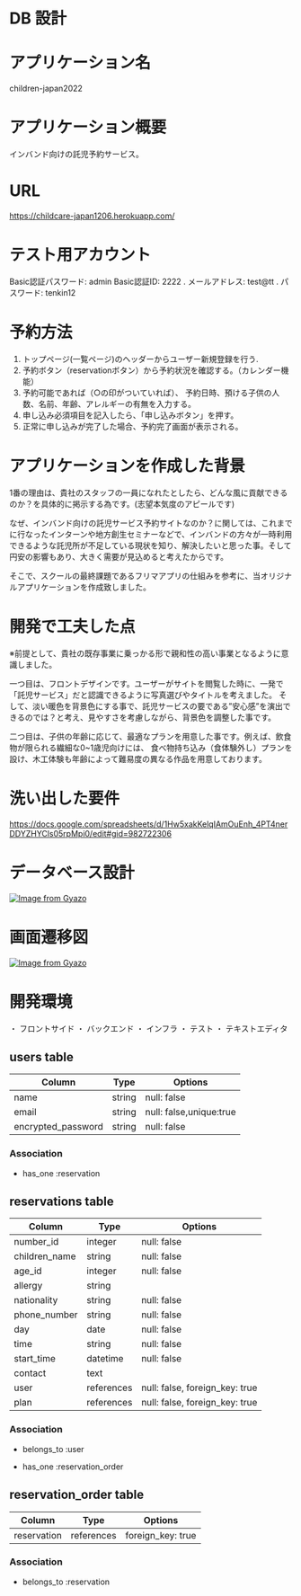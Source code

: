 # DB 設計

# アプリケーション名
children-japan2022

# アプリケーション概要
インバンド向けの託児予約サービス。

# URL
https://childcare-japan1206.herokuapp.com/

# テスト用アカウント
Basic認証パスワード: admin
Basic認証ID: 2222
. メールアドレス: test@tt 
. パスワード: tenkin12

# 予約方法
1. トップページ(一覧ページ)のヘッダーからユーザー新規登録を行う.
2. 予約ボタン（reservationボタン）から予約状況を確認する。（カレンダー機能）
3. 予約可能であれば（○の印がついていれば）、 予約日時、預ける子供の人数、名前、年齢、アレルギーの有無を入力する。
4. 申し込み必須項目を記入したら、「申し込みボタン」を押す。
5. 正常に申し込みが完了した場合、予約完了画面が表示される。



  # アプリケーションを作成した背景
  1番の理由は、貴社のスタッフの一員になれたとしたら、どんな風に貢献できるのか？を具体的に掲示する為です。(志望本気度のアピールです)

  なぜ、インバンド向けの託児サービス予約サイトなのか？に関しては、これまでに行なったインターンや地方創生セミナーなどで、インバンドの方々が一時利用できるような託児所が不足している現状を知り、解決したいと思った事。そして円安の影響もあり、大きく需要が見込めると考えたからです。

  そこで、スクールの最終課題であるフリマアプリの仕組みを参考に、当オリジナルアプリケーションを作成致しました。

  # 開発で工夫した点
  ※前提として、貴社の既存事業に乗っかる形で親和性の高い事業となるように意識しました。

  一つ目は、フロントデザインです。ユーザーがサイトを閲覧した時に、一発で「託児サービス」だと認識できるように写真選びやタイトルを考えました。 そして、淡い暖色を背景色にする事で、託児サービスの要である”安心感”を演出できるのでは？と考え、見やすさを考慮しながら、背景色を調整した事です。

  二つ目は、子供の年齢に応じて、最適なプランを用意した事です。例えば、飲食物が限られる繊細な0~1歳児向けには、 食べ物持ち込み（食体験外し）プランを設け、木工体験も年齢によって難易度の異なる作品を用意しております。


                                                        
  # 洗い出した要件
  https://docs.google.com/spreadsheets/d/1Hw5xakKelqIAmOuEnh_4PT4nerDDYZHYCls05rpMpi0/edit#gid=982722306

# データベース設計
[![Image from Gyazo](https://i.gyazo.com/a6a53caa031977aeabcdc4cee7ccf24e.png)](https://gyazo.com/a6a53caa031977aeabcdc4cee7ccf24e)
# 画面遷移図
[![Image from Gyazo](https://i.gyazo.com/93689cd9b0473a46789254f78f62ba76.png)](https://gyazo.com/93689cd9b0473a46789254f78f62ba76)

# 開発環境
・ フロントサイド
・ バックエンド
・ インフラ
・ テスト
・ テキストエディタ




## users table

| Column                | Type                | Options                   |
|-----------------------|---------------------|---------------------------|
| name                  | string              | null: false               |
| email                 | string              | null: false,unique:true   |
| encrypted_password    | string              | null: false               |



### Association

* has_one :reservation

## reservations table

| Column           | Type       | Options                        |
|------------------|------------|--------------------------------|
| number_id        | integer    | null: false                    |
| children_name    | string     | null: false                    |
| age_id           | integer    | null: false                    |
| allergy          | string     |                                |
| nationality      | string     | null: false                    |
| phone_number     | string     | null: false                    |
| day              | date       | null: false                    |
| time             | string     | null: false                    |
| start_time       | datetime   | null: false                    |
| contact          | text       |                                |
| user             | references | null: false, foreign_key: true |
| plan             | references | null: false, foreign_key: true |


### Association
- belongs_to :user
* has_one :reservation_order


## reservation_order table

| Column                | Type                | Options             |
|-----------------------|---------------------|---------------------|
| reservation           | references          | foreign_key: true   |

### Association
- belongs_to :reservation
